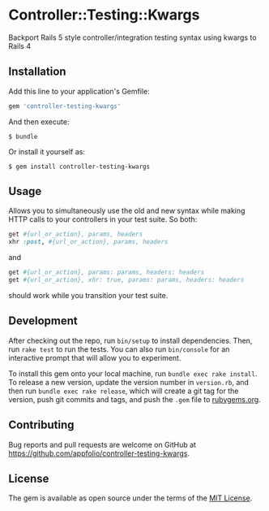 # Controller::Testing::Kwargs

Backport Rails 5 style controller/integration testing syntax using kwargs to Rails 4

## Installation

Add this line to your application's Gemfile:

```ruby
gem 'controller-testing-kwargs'
```

And then execute:

    $ bundle

Or install it yourself as:

    $ gem install controller-testing-kwargs

## Usage

Allows you to simultaneously use the old and new syntax while making HTTP calls to your controllers
in your test suite. So both:

```ruby
get #{url_or_action}, params, headers
xhr :post, #{url_or_action}, params, headers
```

and

```ruby
get #{url_or_action}, params: params, headers: headers
get #{url_or_action}, xhr: true, params: params, headers: headers
```

should work while you transition your test suite.

## Development

After checking out the repo, run `bin/setup` to install dependencies. Then, run `rake test` to run the tests. You can also run `bin/console` for an interactive prompt that will allow you to experiment.

To install this gem onto your local machine, run `bundle exec rake install`. To release a new version, update the version number in `version.rb`, and then run `bundle exec rake release`, which will create a git tag for the version, push git commits and tags, and push the `.gem` file to [rubygems.org](https://rubygems.org).

## Contributing

Bug reports and pull requests are welcome on GitHub at https://github.com/appfolio/controller-testing-kwargs.

## License

The gem is available as open source under the terms of the [MIT License](http://opensource.org/licenses/MIT).

